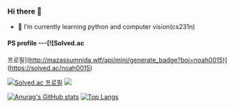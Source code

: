 ### Hi there 👋
- 🔭 I’m currently learning python and computer vision(cs231n)


#### PS profile ---[![Solved.ac
프로필](http://mazassumnida.wtf/api/mini/generate_badge?boj=noah0015)](https://solved.ac/noah0015)

[![Solved.ac
프로필](http://mazassumnida.wtf/api/v2/generate_badge?boj=noah0015)](https://solved.ac/noah0015) <img src="http://mazandi.herokuapp.com/api?handle=noah0015&theme=warm"/>


[![Anurag's GitHub stats](https://github-readme-stats.vercel.app/api?username=NoahYn)](https://github.com/anuraghazra/github-readme-stats) [![Top Langs](https://github-readme-stats.vercel.app/api/top-langs/?username=NoahYn&layout=compact)](https://github.com/anuraghazra/github-readme-stats)


<!--
**NoahYn/NoahYn** is a ✨ _special_ ✨ repository because its `README.md` (this file) appears on your GitHub profile.

Here are some ideas to get you started:

- 🔭 I’m currently working on ...
- 🌱 I’m currently learning ...
- 👯 I’m looking to collaborate on ...
- 🤔 I’m looking for help with ...
- 💬 Ask me about ...
- 📫 How to reach me: ...
- 😄 Pronouns: ...
- ⚡ Fun fact: ...
-->
